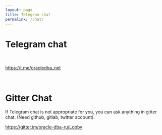 ```yaml
---
layout: page
title: Telegram chat
permalink: /chat/
---
```


# Telegram chat

<br/>

https://t.me/oracledba_net

<br/>

# Gitter Chat

If Telegram chat is not appropriate for you, you can ask anything in gitter chat. (Need github, gitlab, twitter account).

https://gitter.im/oracle-dba-ru/Lobby
